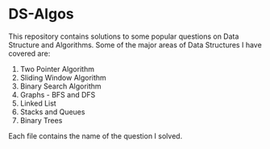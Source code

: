 # DS-Algos

This repository contains solutions to some popular questions on Data Structure and Algorithms.
Some of the major areas of Data Structures I have covered are:

1. Two Pointer Algorithm
2. Sliding Window Algorithm
3. Binary Search Algorithm
4. Graphs - BFS and DFS
5. Linked List
6. Stacks and Queues
7. Binary Trees


Each file contains the name of the question I solved.
